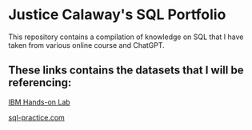# Justice Calaway's SQL Portfolio

This repository contains a compilation of knowledge on SQL that I have taken from various online course and ChatGPT. 

## These links contains the datasets that I will be referencing:
[IBM Hands-on Lab](https://labs.cognitiveclass.ai/v2/tools/datasette?ulid=ulid-9732c1d52618017ef874e02c44800f212ce4bb81)

[sql-practice.com](https://www.sql-practice.com/)
